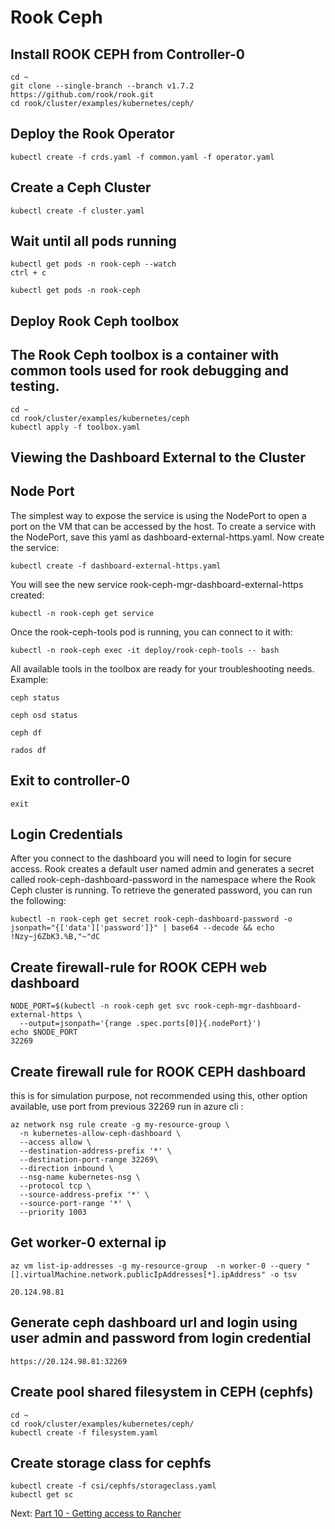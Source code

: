 # Rook Ceph

## Install ROOK CEPH from Controller-0
```
cd ~
git clone --single-branch --branch v1.7.2 https://github.com/rook/rook.git
cd rook/cluster/examples/kubernetes/ceph/
```

## Deploy the Rook Operator
```
kubectl create -f crds.yaml -f common.yaml -f operator.yaml
```

## Create a Ceph Cluster
```
kubectl create -f cluster.yaml
```

## Wait until all pods running
```
kubectl get pods -n rook-ceph --watch
ctrl + c

kubectl get pods -n rook-ceph
```

## Deploy Rook Ceph toolbox
## The Rook Ceph toolbox is a container with common tools used for rook debugging and testing.
```
cd ~
cd rook/cluster/examples/kubernetes/ceph
kubectl apply -f toolbox.yaml
```

## Viewing the Dashboard External to the Cluster
## Node Port

The simplest way to expose the service is using the NodePort to open a port on the VM that can be accessed by the host. To create a service with the NodePort, save this yaml as dashboard-external-https.yaml.
Now create the service:
```
kubectl create -f dashboard-external-https.yaml
```

You will see the new service rook-ceph-mgr-dashboard-external-https created:
```
kubectl -n rook-ceph get service
```

Once the rook-ceph-tools pod is running, you can connect to it with:
```
kubectl -n rook-ceph exec -it deploy/rook-ceph-tools -- bash
```
All available tools in the toolbox are ready for your troubleshooting needs.
Example:
```
ceph status
```

```
ceph osd status
```

```
ceph df
```

```
rados df
```

## Exit to controller-0
```
exit
```

## Login Credentials
After you connect to the dashboard you will need to login for secure access. Rook creates a default user named admin and generates a secret called rook-ceph-dashboard-password in the namespace where the Rook Ceph cluster is running. To retrieve the generated password, you can run the following:
```
kubectl -n rook-ceph get secret rook-ceph-dashboard-password -o jsonpath="{['data']['password']}" | base64 --decode && echo
!Nzy~j6ZbK3.%B,"~"dC
```

## Create firewall-rule for ROOK CEPH web dashboard
```
NODE_PORT=$(kubectl -n rook-ceph get svc rook-ceph-mgr-dashboard-external-https \
  --output=jsonpath='{range .spec.ports[0]}{.nodePort}')
echo $NODE_PORT
32269
```

## Create firewall rule for ROOK CEPH dashboard
this is for simulation purpose, not recommended using this, other option available, use port from previous 32269 run in azure cli :
```
az network nsg rule create -g my-resource-group \
  -n kubernetes-allow-ceph-dashboard \
  --access allow \
  --destination-address-prefix '*' \
  --destination-port-range 32269\
  --direction inbound \
  --nsg-name kubernetes-nsg \
  --protocol tcp \
  --source-address-prefix '*' \
  --source-port-range '*' \
  --priority 1003
```

## Get worker-0 external ip
```
az vm list-ip-addresses -g my-resource-group  -n worker-0 --query "[].virtualMachine.network.publicIpAddresses[*].ipAddress" -o tsv

20.124.98.81
```

## Generate ceph dashboard url and login using user admin and password from login credential
```
https://20.124.98.81:32269
```

## Create pool shared filesystem in CEPH (cephfs)
```
cd ~
cd rook/cluster/examples/kubernetes/ceph/
kubectl create -f filesystem.yaml
```

## Create storage class for cephfs
```
kubectl create -f csi/cephfs/storageclass.yaml
kubectl get sc
```


Next: [Part 10 - Getting access to Rancher](11-part-10.md)
